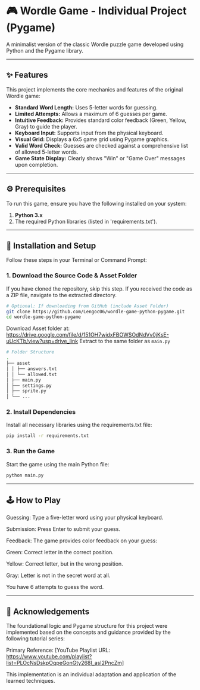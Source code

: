 # 🎮 Wordle Game - Individual Project (Pygame)

A minimalist version of the classic Wordle puzzle game developed using Python and the Pygame library.

---

## ✨ Features

This project implements the core mechanics and features of the original Wordle game:

* **Standard Word Length:** Uses 5-letter words for guessing.
* **Limited Attempts:** Allows a maximum of 6 guesses per game.
* **Intuitive Feedback:** Provides standard color feedback (Green, Yellow, Gray) to guide the player.
* **Keyboard Input:** Supports input from the physical keyboard.
* **Visual Grid:** Displays a 6x5 game grid using Pygame graphics.
* **Valid Word Check:** Guesses are checked against a comprehensive list of allowed 5-letter words.
* **Game State Display:** Clearly shows "Win" or "Game Over" messages upon completion.

---

## ⚙️ Prerequisites

To run this game, ensure you have the following installed on your system:

1. **Python 3.x**
2. The required Python libraries (listed in 'requirements.txt').

---

## 🚀 Installation and Setup

Follow these steps in your Terminal or Command Prompt:

### 1. Download the Source Code & Asset Folder

If you have cloned the repository, skip this step. If you received the code as a ZIP file, navigate to the extracted directory.

```Bash
# Optional: If downloading from GitHub (include Asset Folder)
git clone https://github.com/Lengoc06/wordle-game-python-pygame.git
cd wordle-game-python-pygame
```

Download Asset folder at: https://drive.google.com/file/d/151OH7widxFBOWSOdNdVv0jKsE-uUcKTb/view?usp=drive_link
Extract to the same folder as ```main.py```
```Bash
# Folder Structure
.
├── asset
│ │ ├── answers.txt
│ │ └── allowed.txt
│ ├── main.py
│ ├── settings.py
│ ├── sprite.py
│ └── ...
```

### 2. Install Dependencies

Install all necessary libraries using the requirements.txt file:

```Bash
pip install -r requirements.txt
```

### 3. Run the Game

Start the game using the main Python file:

```Bash
python main.py
```

---

## 🕹️ How to Play

Guessing: Type a five-letter word using your physical keyboard.

Submission: Press Enter to submit your guess.

Feedback: The game provides color feedback on your guess:

Green: Correct letter in the correct position.

Yellow: Correct letter, but in the wrong position.

Gray: Letter is not in the secret word at all.

You have 6 attempts to guess the word.

---

## 🙏 Acknowledgements

The foundational logic and Pygame structure for this project were implemented based on the concepts and guidance provided by the following tutorial series:

Primary Reference: [YouTube Playlist URL: https://www.youtube.com/playlist?list=PLOcNsDskpOqpeGonGty268I_asI2PncZm]

This implementation is an individual adaptation and application of the learned techniques.